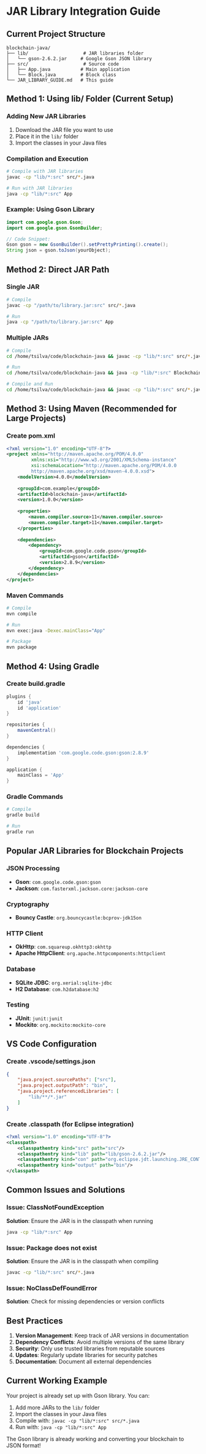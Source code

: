 # JAR Library Integration Guide

## Current Project Structure
```
blockchain-java/
├── lib/                    # JAR libraries folder
│   └── gson-2.6.2.jar     # Google Gson JSON library
├── src/                    # Source code
│   ├── App.java           # Main application
│   └── Block.java         # Block class
└── JAR_LIBRARY_GUIDE.md   # This guide
```

## Method 1: Using lib/ Folder (Current Setup)

### Adding New JAR Libraries
1. Download the JAR file you want to use
2. Place it in the `lib/` folder
3. Import the classes in your Java files

### Compilation and Execution
```bash
# Compile with JAR libraries
javac -cp "lib/*:src" src/*.java

# Run with JAR libraries
java -cp "lib/*:src" App
```

### Example: Using Gson Library
```java
import com.google.gson.Gson;
import com.google.gson.GsonBuilder;

// Code Snippet:
Gson gson = new GsonBuilder().setPrettyPrinting().create();
String json = gson.toJson(yourObject);
```

## Method 2: Direct JAR Path

### Single JAR
```bash
# Compile
javac -cp "/path/to/library.jar:src" src/*.java

# Run
java -cp "/path/to/library.jar:src" App
```

### Multiple JARs
```bash
# Compile 
cd /home/tsilva/code/blockchain-java && javac -cp "lib/*:src" src/*.java

# Run
cd /home/tsilva/code/blockchain-java && java -cp "lib/*:src" Blockchain

# Compile and Run
cd /home/tsilva/code/blockchain-java && javac -cp "lib/*:src" src/*.java && java -cp "lib/*:src" Blockchain
```

## Method 3: Using Maven (Recommended for Large Projects)

### Create pom.xml
```xml
<?xml version="1.0" encoding="UTF-8"?>
<project xmlns="http://maven.apache.org/POM/4.0.0"
         xmlns:xsi="http://www.w3.org/2001/XMLSchema-instance"
         xsi:schemaLocation="http://maven.apache.org/POM/4.0.0 
         http://maven.apache.org/xsd/maven-4.0.0.xsd">
    <modelVersion>4.0.0</modelVersion>
    
    <groupId>com.example</groupId>
    <artifactId>blockchain-java</artifactId>
    <version>1.0.0</version>
    
    <properties>
        <maven.compiler.source>11</maven.compiler.source>
        <maven.compiler.target>11</maven.compiler.target>
    </properties>
    
    <dependencies>
        <dependency>
            <groupId>com.google.code.gson</groupId>
            <artifactId>gson</artifactId>
            <version>2.8.9</version>
        </dependency>
    </dependencies>
</project>
```

### Maven Commands
```bash
# Compile
mvn compile

# Run
mvn exec:java -Dexec.mainClass="App"

# Package
mvn package
```

## Method 4: Using Gradle

### Create build.gradle
```gradle
plugins {
    id 'java'
    id 'application'
}

repositories {
    mavenCentral()
}

dependencies {
    implementation 'com.google.code.gson:gson:2.8.9'
}

application {
    mainClass = 'App'
}
```

### Gradle Commands
```bash
# Compile
gradle build

# Run
gradle run
```

## Popular JAR Libraries for Blockchain Projects

### JSON Processing
- **Gson**: `com.google.code.gson:gson`
- **Jackson**: `com.fasterxml.jackson.core:jackson-core`

### Cryptography
- **Bouncy Castle**: `org.bouncycastle:bcprov-jdk15on`

### HTTP Client
- **OkHttp**: `com.squareup.okhttp3:okhttp`
- **Apache HttpClient**: `org.apache.httpcomponents:httpclient`

### Database
- **SQLite JDBC**: `org.xerial:sqlite-jdbc`
- **H2 Database**: `com.h2database:h2`

### Testing
- **JUnit**: `junit:junit`
- **Mockito**: `org.mockito:mockito-core`

## VS Code Configuration

### Create .vscode/settings.json
```json
{
    "java.project.sourcePaths": ["src"],
    "java.project.outputPath": "bin",
    "java.project.referencedLibraries": [
        "lib/**/*.jar"
    ]
}
```

### Create .classpath (for Eclipse integration)
```xml
<?xml version="1.0" encoding="UTF-8"?>
<classpath>
    <classpathentry kind="src" path="src"/>
    <classpathentry kind="lib" path="lib/gson-2.6.2.jar"/>
    <classpathentry kind="con" path="org.eclipse.jdt.launching.JRE_CONTAINER"/>
    <classpathentry kind="output" path="bin"/>
</classpath>
```

## Common Issues and Solutions

### Issue: ClassNotFoundException
**Solution**: Ensure the JAR is in the classpath when running
```bash
java -cp "lib/*:src" App
```

### Issue: Package does not exist
**Solution**: Ensure the JAR is in the classpath when compiling
```bash
javac -cp "lib/*:src" src/*.java
```

### Issue: NoClassDefFoundError
**Solution**: Check for missing dependencies or version conflicts

## Best Practices

1. **Version Management**: Keep track of JAR versions in documentation
2. **Dependency Conflicts**: Avoid multiple versions of the same library
3. **Security**: Only use trusted libraries from reputable sources
4. **Updates**: Regularly update libraries for security patches
5. **Documentation**: Document all external dependencies

## Current Working Example

Your project is already set up with Gson library. You can:

1. Add more JARs to the `lib/` folder
2. Import the classes in your Java files
3. Compile with: `javac -cp "lib/*:src" src/*.java`
4. Run with: `java -cp "lib/*:src" App`

The Gson library is already working and converting your blockchain to JSON format!
